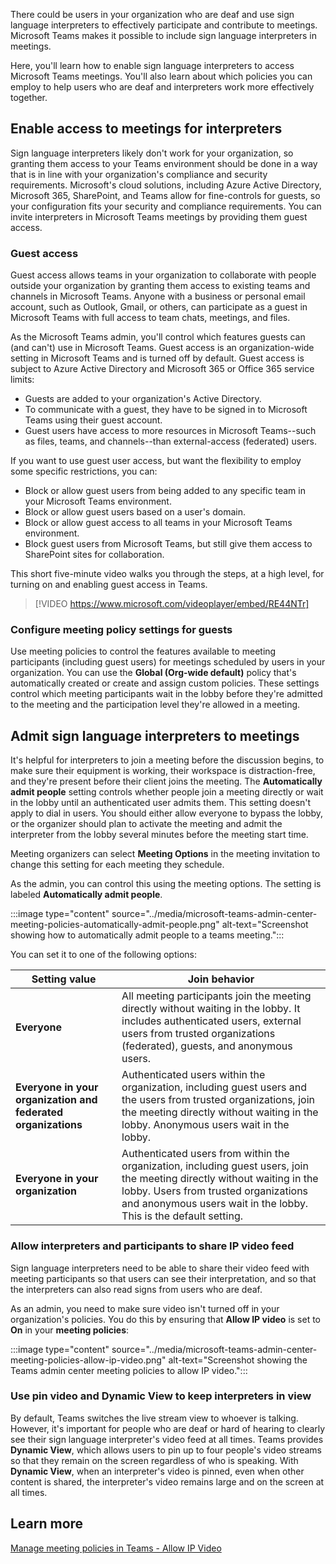 There could be users in your organization who are deaf and use sign language interpreters to effectively participate and contribute to meetings. Microsoft Teams makes it possible to include sign language interpreters in meetings.

Here, you'll learn how to enable sign language interpreters to access Microsoft Teams meetings. You'll also learn about which policies you can employ to help users who are deaf and interpreters work more effectively together.

## Enable access to meetings for interpreters

Sign language interpreters likely don't work for your organization, so granting them access to your Teams environment should be done in a way that is in line with your organization's compliance and security requirements. Microsoft's cloud solutions, including Azure Active Directory, Microsoft 365, SharePoint, and Teams allow for fine-controls for guests, so your configuration fits your security and compliance requirements.
You can invite interpreters in Microsoft Teams meetings by providing them guest access.

### Guest access

Guest access allows teams in your organization to collaborate with people outside your organization by granting them access to existing teams and channels in Microsoft Teams. Anyone with a business or personal email account, such as Outlook, Gmail, or others, can participate as a guest in Microsoft Teams with full access to team chats, meetings, and files.

As the Microsoft Teams admin, you'll control which features guests can (and can't) use in Microsoft Teams.
Guest access is an organization-wide setting in Microsoft Teams and is turned off by default. Guest access is subject to Azure Active Directory and Microsoft 365 or Office 365 service limits:

- Guests are added to your organization's Active Directory.
- To communicate with a guest, they have to be signed in to Microsoft Teams using their guest account.
- Guest users have access to more resources in Microsoft Teams--such as files, teams, and channels--than external-access (federated) users.

If you want to use guest user access, but want the flexibility to employ some specific restrictions, you can:

- Block or allow guest users from being added to any specific team in your Microsoft Teams environment.
- Block or allow guest users based on a user's domain.
- Block or allow guest access to all teams in your Microsoft Teams environment.
- Block guest users from Microsoft Teams, but still give them access to SharePoint sites for collaboration.

This short five-minute video walks you through the steps, at a high level, for turning on and enabling guest access in Teams.

> [!VIDEO https://www.microsoft.com/videoplayer/embed/RE44NTr]

### Configure meeting policy settings for guests

Use meeting policies to control the features available to meeting participants (including guest users) for meetings scheduled by users in your organization. You can use the **Global (Org-wide default)** policy that's automatically created or create and assign custom policies. These settings control which meeting participants wait in the lobby before they're admitted to the meeting and the participation level they're allowed in a meeting.

## Admit sign language interpreters to meetings

It's helpful for interpreters to join a meeting before the discussion begins, to make sure their equipment is working, their workspace is distraction-free, and they're present before their client joins the meeting. The **Automatically admit people** setting controls whether people join a meeting directly or wait in the lobby until an authenticated user admits them. This setting doesn't apply to dial in users. You should either allow everyone to bypass the lobby, or the organizer should plan to activate the meeting and admit the interpreter from the lobby several minutes before the meeting start time.

Meeting organizers can select **Meeting Options** in the meeting invitation to change this setting for each meeting they schedule.

As the admin, you can control this using the meeting options. The setting is labeled **Automatically admit people**.

:::image type="content" source="../media/microsoft-teams-admin-center-meeting-policies-automatically-admit-people.png" alt-text="Screenshot showing how to automatically admit people to a teams meeting.":::

You can set it to one of the following options:

| Setting value                                          | Join behavior                                          |
| ------------------------------------------------------------ | ------------------------------------------------------------ |
| **Everyone**                                                 | All meeting participants join the meeting directly without waiting in the lobby.  It includes authenticated users, external users from trusted organizations  (federated), guests, and anonymous users. |
| **Everyone in your organization and federated organizations** | Authenticated users within the organization, including guest users and the users from trusted organizations, join the meeting directly without waiting in the lobby. Anonymous users wait in the lobby. |
| **Everyone in your organization**                           | Authenticated users from within the organization, including guest users, join the meeting directly without waiting in the lobby. Users from trusted organizations and anonymous users wait in the lobby. This is the default setting. |

### Allow interpreters and participants to share IP video feed

Sign language interpreters need to be able to share their video feed with meeting participants so that users can see their interpretation, and so that the interpreters can also read signs from users who are deaf.

As an admin, you need to make sure video isn't turned off in your organization's policies. You do this by ensuring that **Allow IP video** is set to **On** in your **meeting policies**:

:::image type="content" source="../media/microsoft-teams-admin-center-meeting-policies-allow-ip-video.png" alt-text="Screenshot showing the Teams admin center meeting policies to allow IP video.":::

### Use pin video and Dynamic View to keep interpreters in view

By default, Teams switches the live stream view to whoever is talking. However, it's important for people who are deaf or hard of hearing to clearly see their sign language interpreter's video feed at all times. Teams provides **Dynamic View**, which allows users to pin up to four people's video streams so that they remain on the screen regardless of who is speaking. With **Dynamic View**, when an interpreter's video is pinned, even when other content is shared, the interpreter's video remains large and on the screen at all times.

## Learn more

[Manage meeting policies in Teams - Allow IP Video](/MicrosoftTeams/meeting-policies-in-teams#allow-ip-video)
